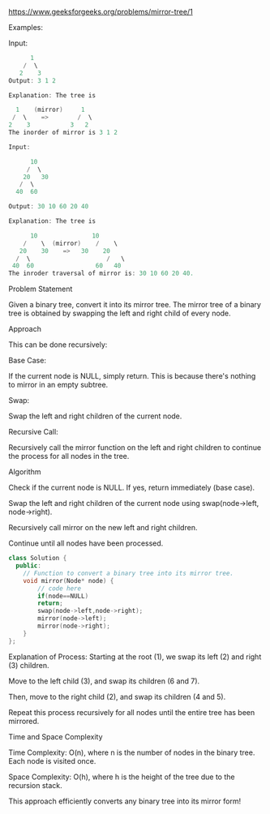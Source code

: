 https://www.geeksforgeeks.org/problems/mirror-tree/1

Examples:

Input:

```cpp
      1
    /  \
   2    3
Output: 3 1 2

Explanation: The tree is

  1    (mirror)     1
 /  \    =>        /  \
2    3           3   2
The inorder of mirror is 3 1 2

Input:

      10
     /  \
    20   30
   /  \
  40  60

Output: 30 10 60 20 40

Explanation: The tree is

      10               10
    /    \  (mirror)    /    \
   20    30    =>   30    20
  /  \                     /   \
 40  60                 60   40
The inroder traversal of mirror is: 30 10 60 20 40.
```

Problem Statement

Given a binary tree, convert it into its mirror tree. The mirror tree of a binary tree is obtained by swapping the left and right child of every node.

Approach

This can be done recursively:


Base Case:

If the current node is NULL, simply return. This is because there's nothing to mirror in an empty subtree.

Swap:

Swap the left and right children of the current node.

Recursive Call:

Recursively call the mirror function on the left and right children to continue the process for all nodes in the tree.

Algorithm

Check if the current node is NULL. If yes, return immediately (base case).

Swap the left and right children of the current node using swap(node->left, node->right).

Recursively call mirror on the new left and right children.

Continue until all nodes have been processed.

```cpp
class Solution {
  public:
    // Function to convert a binary tree into its mirror tree.
    void mirror(Node* node) {
        // code here
        if(node==NULL)
        return;
        swap(node->left,node->right);
        mirror(node->left);
        mirror(node->right);
    }
};

```
Explanation of Process:
Starting at the root (1), we swap its left (2) and right (3) children.

Move to the left child (3), and swap its children (6 and 7).

Then, move to the right child (2), and swap its children (4 and 5).

Repeat this process recursively for all nodes until the entire tree has been mirrored.

Time and Space Complexity

Time Complexity: O(n), where n is the number of nodes in the binary tree. Each node is visited once.

Space Complexity: O(h), where h is the height of the tree due to the recursion stack.

This approach efficiently converts any binary tree into its mirror form!
